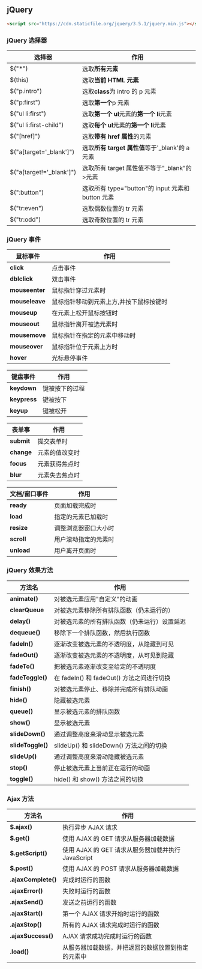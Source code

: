 ## jQuery

```html
<script src="https://cdn.staticfile.org/jquery/3.5.1/jquery.min.js"></script>
```

### jQuery 选择器

| 选择器                    | 作用                                              |
| ------------------------- | ------------------------------------------------- |
| \$("\*")                  | 选取**所有元素**                                  |
| \$(this)                  | 选取**当前 HTML 元素**                            |
| \$("p.intro")             | 选取**class**为 intro 的 p 元素                   |
| \$("p:first")             | 选取**第一个**p 元素                              |
| \$("ul li:first")         | 选取**第一个 ul**元素的**第一个 li**元素          |
| \$("ul li:first-child")   | 选取**每个 ul**元素的**第一个 li**元素            |
| \$("[href]")              | 选取**带有 href 属性**的元素                      |
| \$("a[target='_blank']")  | 选取**所有 target 属性值**等于'\_blank'的 a 元素  |
| \$("a[target!='_blank']") | 选取所有 target 属性值不等于"\_blank"的>元素      |
| \$(":button")             | 选取所有 type="button"的 input 元素和 button 元素 |
| \$("tr:even")             | 选取偶数位置的 tr 元素                            |
| \$("tr:odd")              | 选取奇数位置的 tr 元素                            |

### jQuery 事件

| 鼠标事件       | 作用                                    |
| -------------- | --------------------------------------- |
| **click**      | 点击事件                                |
| **dblclick**   | 双击事件                                |
| **mouseenter** | 鼠标指针穿过元素时                      |
| **mouseleave** | 鼠标指针移动到元素上方,并按下鼠标按键时 |
| **mouseup**    | 在元素上松开鼠标按钮时                  |
| **mouseout**   | 鼠标指针离开被选元素时                  |
| **mousemove**  | 鼠标指针在指定的元素中移动时            |
| **mouseover**  | 鼠标指针位于元素上方时                  |
| **hover**      | 光标悬停事件                            |

| 键盘事件     | 作用           |
| ------------ | -------------- |
| **keydown**  | 键被按下的过程 |
| **keypress** | 键被按下       |
| **keyup**    | 键被松开       |

| 表单事     | 作用           |
| ---------- | -------------- |
| **submit** | 提交表单时     |
| **change** | 元素的值改变时 |
| **focus**  | 元素获得焦点时 |
| **blur**   | 元素失去焦点时 |

| 文档/窗口事件 | 作用                 |
| ------------- | -------------------- |
| **ready**     | 页面加载完成时       |
| **load**      | 指定的元素已加载时   |
| **resize**    | 调整浏览器窗口大小时 |
| **scroll**    | 用户滚动指定的元素时 |
| **unload**    | 用户离开页面时       |

### jQuery 效果方法

| 方法名            | 作用                                         |
| ----------------- | -------------------------------------------- |
| **animate()**     | 对被选元素应用"自定义"的动画                 |
| **clearQueue**    | 对被选元素移除所有排队函数（仍未运行的）     |
| **delay()**       | 对被选元素的所有排队函数（仍未运行）设置延迟 |
| **dequeue()**     | 移除下一个排队函数，然后执行函数             |
| **fadeIn()**      | 逐渐改变被选元素的不透明度，从隐藏到可见     |
| **fadeOut()**     | 逐渐改变被选元素的不透明度，从可见到隐藏     |
| **fadeTo()**      | 把被选元素逐渐改变至给定的不透明度           |
| **fadeToggle()**  | 在 fadeIn() 和 fadeOut() 方法之间进行切换    |
| **finish()**      | 对被选元素停止、移除并完成所有排队动画       |
| **hide()**        | 隐藏被选元素                                 |
| **queue()**       | 显示被选元素的排队函数                       |
| **show()**        | 显示被选元素                                 |
| **slideDown()**   | 通过调整高度来滑动显示被选元素               |
| **slideToggle()** | slideUp() 和 slideDown() 方法之间的切换      |
| **slideUp()**     | 通过调整高度来滑动隐藏被选元素               |
| **stop()**        | 停止被选元素上当前正在运行的动画             |
| **toggle()**      | hide() 和 show() 方法之间的切换              |

### Ajax 方法

| 方法名              | 作用                                               |
| ------------------- | -------------------------------------------------- |
| **\$.ajax()**       | 执行异步 AJAX 请求                                 |
| **\$.get()**        | 使用 AJAX 的 GET 请求从服务器加载数据              |
| **\$.getScript()**  | 使用 AJAX 的 GET 请求从服务器加载并执行 JavaScript |
| **\$.post()**       | 使用 AJAX 的 POST 请求从服务器加载数据             |
| **.ajaxComplete()** | 完成时运行的函数                                   |
| **.ajaxError()**    | 失败时运行的函数                                   |
| **.ajaxSend()**     | 发送之前运行的函数                                 |
| **.ajaxStart()**    | 第一个 AJAX 请求开始时运行的函数                   |
| **.ajaxStop()**     | 所有的 AJAX 请求完成时运行的函数                   |
| **.ajaxSuccess()**  | AJAX 请求成功完成时运行的函数                      |
| **.load()**         | 从服务器加载数据，并把返回的数据放置到指定的元素中 |
